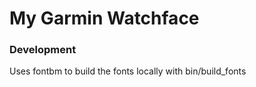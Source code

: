 # My Garmin Watchface

### Development

Uses fontbm to build the fonts locally with bin/build_fonts
